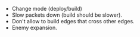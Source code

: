- Change mode (deploy/build)
- Slow packets down (build should be slower).
- Don't allow to build edges that cross other edges.
- Enemy expansion.
